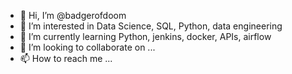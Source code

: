 - 👋 Hi, I’m @badgerofdoom
- 👀 I’m interested in Data Science, SQL, Python, data engineering
- 🌱 I’m currently learning Python, jenkins, docker, APIs, airflow
- 💞️ I’m looking to collaborate on ...
- 📫 How to reach me ...

<!---
badgerofdoom/badgerofdoom is a ✨ special ✨ repository because its `README.md` (this file) appears on your GitHub profile.
You can click the Preview link to take a look at your changes.
--->
